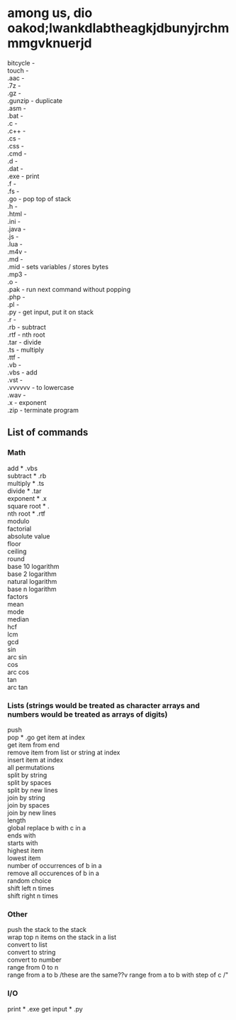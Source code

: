 # among us, dio oakod;lwankdlabtheagkjdbunyjrchmmmgvknuerjd

bitcycle  -   
touch     -  
.aac      -     
.7z       -   
.gz       -   
.gunzip   - duplicate  
.asm      -   
.bat      -   
.c        -   
.c++      -   
.cs       -   
.css      -   
.cmd      -   
.d        -   
.dat      -   
.exe      - print  
.f        -   
.fs       -   
.go       - pop top of stack  
.h        -   
.html     -   
.ini      -   
.java     -   
.js       -   
.lua      -   
.m4v      -   
.md       -   
.mid      - sets variables / stores bytes  
.mp3      -   
.o        -   
.pak      - run next command without popping  
.php      -   
.pl       -   
.py       - get input, put it on stack  
.r        -   
.rb       - subtract  
.rtf      - nth root  
.tar      - divide  
.ts       - multiply  
.ttf      -   
.vb       -    
.vbs      - add  
.vst      -   
.vvvvvv   - to lowercase  
.wav      -  
.x        - exponent  
.zip      - terminate program  

## List of commands

### Math
add                                      * .vbs  
subtract                                 * .rb  
multiply                                 * .ts  
divide                                   * .tar  
exponent                                 * .x  
square root                              * .  
nth root                                 * .rtf  
modulo  
factorial  
absolute value  
floor  
ceiling  
round  
base 10 logarithm  
base 2 logarithm  
natural logarithm  
base n logarithm  
factors  
mean  
mode   
median  
hcf  
lcm   
gcd  
sin  
arc sin  
cos  
arc cos   
tan     
arc tan  

### Lists (strings would be treated as character arrays and numbers would be treated as arrays of digits)
push                                      
pop                                       * .go
get item at index                         
get item from end                         
remove item from list or string at index  
insert item at index                      
all permutations                          
split by string                           
split by spaces                           
split by new lines                        
join by string                            
join by spaces                            
join by new lines                         
length                                    
global replace b with c in a              
ends with                                 
starts with                               
highest item                              
lowest item                               
number of occurrences of b in a           
remove all occurences of b in a           
random choice                             
shift left n times                        
shift right n times                       
                                          
### Other                                 
push the stack to the stack               
wrap top n items on the stack in a list   
convert to list                           
convert to string                         
convert to number                         
range from 0 to n                           
range from a to b                           /these are the same??v
range from a to b with step of c            /"

### I/O
print                                     * .exe
get input                                 * .py
